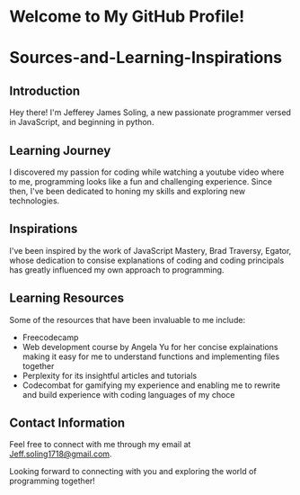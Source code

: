 
# Welcome to My GitHub Profile!
# Sources-and-Learning-Inspirations

## Introduction
Hey there! I'm Jefferey James Soling, a new passionate programmer versed in JavaScript, and beginning in python.

## Learning Journey
I discovered my passion for coding while watching a youtube video where to me, programming looks like a fun and challenging experience. Since then, I've been dedicated to honing my skills and exploring new technologies.

## Inspirations
I've been inspired by the work of JavaScript Mastery, Brad Traversy, Egator, whose dedication to consise explanations of coding and coding principals has greatly influenced my own approach to programming.

## Learning Resources
Some of the resources that have been invaluable to me include:
- Freecodecamp
- Web development course by Angela Yu for her concise explainations making it easy for me to understand functions and implementing files together
- Perplexity for its insightful articles and tutorials
- Codecombat for gamifying my experience and enabling me to rewrite and build experience with coding languages of my choce

## Contact Information
Feel free to connect with me through my email at Jeff.soling1718@gmail.com.

Looking forward to connecting with you and exploring the world of programming together!

